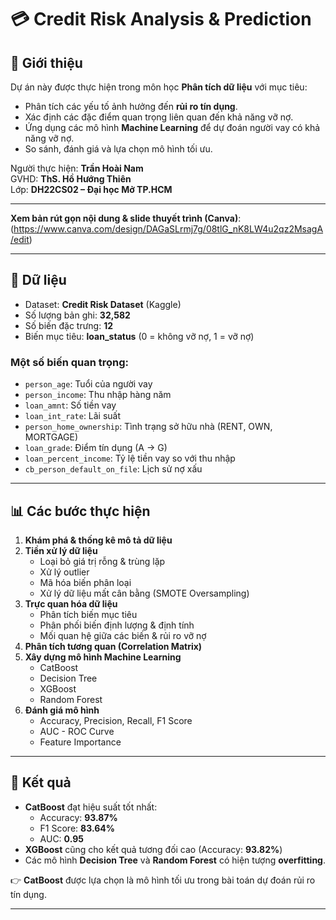 # 💳 Credit Risk Analysis & Prediction

## 📝 Giới thiệu
Dự án này được thực hiện trong môn học **Phân tích dữ liệu** với mục tiêu:
- Phân tích các yếu tố ảnh hưởng đến **rủi ro tín dụng**.  
- Xác định các đặc điểm quan trọng liên quan đến khả năng vỡ nợ.  
- Ứng dụng các mô hình **Machine Learning** để dự đoán người vay có khả năng vỡ nợ.  
- So sánh, đánh giá và lựa chọn mô hình tối ưu.  

Người thực hiện: **Trần Hoài Nam**  
GVHD: **ThS. Hồ Hướng Thiên**  
Lớp: **DH22CS02 – Đại học Mở TP.HCM**

---

 **Xem bản rút gọn nội dung & slide thuyết trình (Canva)**:  
(https://www.canva.com/design/DAGaSLrmj7g/08tlG_nK8LW4u2qz2MsagA/edit)


---

## 📂 Dữ liệu
- Dataset: **Credit Risk Dataset** (Kaggle)  
- Số lượng bản ghi: **32,582**  
- Số biến đặc trưng: **12**  
- Biến mục tiêu: **loan_status** (0 = không vỡ nợ, 1 = vỡ nợ)  

### Một số biến quan trọng:
- `person_age`: Tuổi của người vay  
- `person_income`: Thu nhập hàng năm  
- `loan_amnt`: Số tiền vay  
- `loan_int_rate`: Lãi suất  
- `person_home_ownership`: Tình trạng sở hữu nhà (RENT, OWN, MORTGAGE)  
- `loan_grade`: Điểm tín dụng (A → G)  
- `loan_percent_income`: Tỷ lệ tiền vay so với thu nhập  
- `cb_person_default_on_file`: Lịch sử nợ xấu  

---

## 📊 Các bước thực hiện
1. **Khám phá & thống kê mô tả dữ liệu**  
2. **Tiền xử lý dữ liệu**  
   - Loại bỏ giá trị rỗng & trùng lặp  
   - Xử lý outlier  
   - Mã hóa biến phân loại  
   - Xử lý dữ liệu mất cân bằng (SMOTE Oversampling)  
3. **Trực quan hóa dữ liệu**  
   - Phân tích biến mục tiêu  
   - Phân phối biến định lượng & định tính  
   - Mối quan hệ giữa các biến & rủi ro vỡ nợ  
4. **Phân tích tương quan (Correlation Matrix)**  
5. **Xây dựng mô hình Machine Learning**  
   - CatBoost  
   - Decision Tree  
   - XGBoost  
   - Random Forest  
6. **Đánh giá mô hình**  
   - Accuracy, Precision, Recall, F1 Score  
   - AUC - ROC Curve  
   - Feature Importance  

---

## 🚀 Kết quả
- **CatBoost** đạt hiệu suất tốt nhất:  
  - Accuracy: **93.87%**  
  - F1 Score: **83.64%**  
  - AUC: **0.95**  
- **XGBoost** cũng cho kết quả tương đối cao (Accuracy: **93.82%**)  
- Các mô hình **Decision Tree** và **Random Forest** có hiện tượng **overfitting**.  

👉 **CatBoost** được lựa chọn là mô hình tối ưu trong bài toán dự đoán rủi ro tín dụng.  

---


